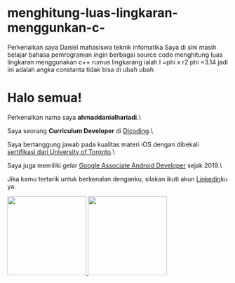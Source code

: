 # menghitung-luas-lingkaran-menggunkan-c-
Perkenalkan saya Daniel mahasiswa teknik infomatika Saya di sini masih belajar bahasa pemrograman ingin berbagai source code menghitung luas lingkaran menggunakan c++
rumus lingkarang ialah l =phi x r2
phi =3.14 jadi ini adalah angka constanta tidak bisa di ubah ubah
# Halo semua! 

Perkenalkan nama saya **ahmaddanialhariadi**.\

Saya seorang **Curriculum Developer** di [Dicoding](https://www.dicoding.com/).\

Saya bertanggung jawab pada kualitas materi iOS dengan dibekali [sertifikasi dari University of Toronto](https://www.coursera.org/account/accomplishments/specialization/CLKJD8XBXJ3M).\

Saya juga memiliki gelar [Google Associate Android Developer](https://www.credential.net/h5deoi5h) sejak 2019.\

Jika kamu tertarik untuk berkenalan denganku, silakan ikuti akun [Linkedin](https://www.linkedin.com/in/ahmaddanialhariadi/)ku ya.
<p align="left">
<a href="https://github.com/ahmadskylord">
  <img height="180em" src="https://github-readme-stats-eight-theta.vercel.app/api?username=gilangadhan&show_icons=true&theme=algolia&include_all_commits=true&count_private=true"/>
  <img height="180em" src="https://github-readme-stats-eight-theta.vercel.app/api/top-langs/?username=gilangadhan&layout=compact&langs_count=8&theme=algolia"/>
</a>
</p>
